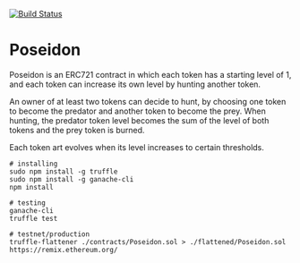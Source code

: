 [![Build Status](https://app.travis-ci.com/amperlabs/poseidon.svg)](https://app.travis-ci.com/github/amperlabs/poseidon)

# Poseidon

Poseidon is an ERC721 contract in which each token has a starting level of 1, and each token can increase its own level
by hunting another token.

An owner of at least two tokens can decide to hunt, by choosing one token to become the predator and another token to
become the prey. When hunting, the predator token level becomes the sum of the level of both tokens and the prey token
is burned.

Each token art evolves when its level increases to certain thresholds.

```
# installing
sudo npm install -g truffle
sudo npm install -g ganache-cli
npm install

# testing
ganache-cli
truffle test

# testnet/production
truffle-flattener ./contracts/Poseidon.sol > ./flattened/Poseidon.sol
https://remix.ethereum.org/
```
